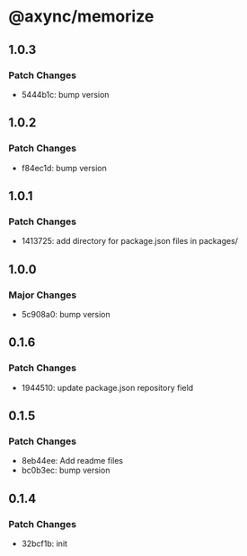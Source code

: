 # @axync/memorize

## 1.0.3

### Patch Changes

- 5444b1c: bump version

## 1.0.2

### Patch Changes

- f84ec1d: bump version

## 1.0.1

### Patch Changes

- 1413725: add directory for package.json files in packages/

## 1.0.0

### Major Changes

- 5c908a0: bump version

## 0.1.6

### Patch Changes

- 1944510: update package.json repository field

## 0.1.5

### Patch Changes

- 8eb44ee: Add readme files
- bc0b3ec: bump version

## 0.1.4

### Patch Changes

- 32bcf1b: init
